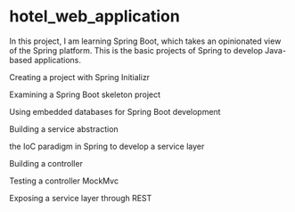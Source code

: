 # hotel_web_application
In this project, I am learning Spring Boot, which takes an opinionated view of the Spring platform. This is the basic projects of Spring to develop Java-based applications.

Creating a project with Spring Initializr

Examining a Spring Boot skeleton project

Using embedded databases for Spring Boot development

Building a service abstraction

the IoC paradigm in Spring to develop a service layer

Building a controller

Testing a controller MockMvc

Exposing a service layer through REST
